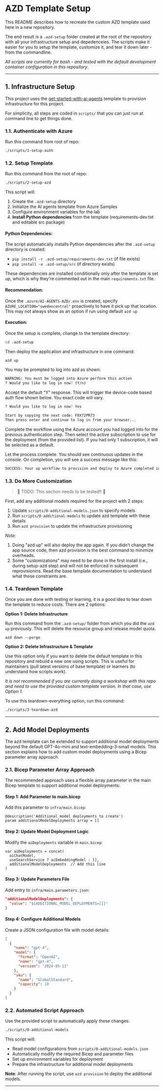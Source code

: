 # AZD Template Setup

This README describes how to recreate the custom AZD template used here in a new repository. 

The end result is a `.azd-setup` folder created at the root of the repository with all your infrastructure setup and depedenceies. The scripts make it easier for you to setup the template, customize it, and tear it down later - from the commandline. 

_All scripts are currently for bash - and tested with the default development container configuration in this repository_.

---


## 1. Infrastructure Setup

This project uses the [get-started-with-ai-agents](https://github.com/Azure-Samples/get-started-with-ai-agents) template to provision infrastructure for this project.

For simplicity, all steps are coded in `scripts/` that you can just run at command line to get things done.


### 1.1. Authenticate with Azure

Run this command from root of repo:

```bash
./scripts/1-setup-auth
```

### 1.2. Setup Template

Run this command from the root of repo:

```bash
./scripts/2-setup-azd
```

This script will:
1. Create the `.azd-setup` directory
2. Initialize the AI agents template from Azure Samples
3. Configure environment variables for the lab
4. **Install Python dependencies** from the template (requirements-dev.txt and editable src package)

#### **Python Dependencies**: 
The script automatically installs Python dependencies after the `.azd-setup` directory is created:
- `pip install -r .azd-setup/requirements-dev.txt` (if file exists)
- `pip install -e .azd-setup/src` (if directory exists)

These dependencies are installed conditionally only after the template is set up, which is why they're commented out in the main `requirements.txt` file.

#### **Recommendation**: 
Once the `.azure/AI-AGENTS-AZD/.env` is created, specify `AZURE_LOCATION="swedencentral"` proactively to have it pick up that location. This may not always show as an option if run using default `azd up`

#### **Execution**: 

Once the setup is complete, change to the template directory:

```bash
cd .azd-setup
```

Then deploy the application and infrastructure in one command:

```bash
azd up
```

You may be prompted to log into azd as shown:

```bash
WARNING: You must be logged into Azure perform this action
? Would you like to log in now? (Y/n) 
```

Accept the default "Y" response. This will trigger the device-code based auth flow shown below. You exact code will vary.

```bash
? Would you like to log in now? Yes

Start by copying the next code: F8X72PR73
Then press enter and continue to log in from your browser...
```

Complete the workflow using the Azure account you had logged into for the previous authentication step. Then select the active subscription to use for the deployment (from the provided list). If you had only 1 subscription, it will be selected as a default.

Let the process complete. You should see continuous updates in the console. On completion, you will see a success message like this:

```bash
SUCCESS: Your up workflow to provision and deploy to Azure completed in 12 minutes 31 seconds.
```


### 1.3. Do More Customization

> 🚨 TODO: This section needs to be tested!! 🚨

First, add any additional models required for the project with 2 steps:

1. Update `scripts/0-additional-models.json` to specify models
1. Run `scripts/0-additional-models` to update azd template with these details
1. Run `azd provision` to update the infrastructure provisioning

_Note:_ 

1. Doing "azd up" will also deploy the app again. If you didn't change the app source code, then azd provision is the best command to minimize overheads.
1. Some "customizations" may need to be done in the first install (i.e., during setup-azd step) and will not be enforced in subsequent reprovisionins. Read the base template documentation to understand what those constraints are.


### 1.4. Teardown Template

Once you are done with testing or learning, it is a good idea to tear down the template to reduce costs. There are 2 options:

**Option 1: Delete Infrastructure**

Run this command from the `.azd-setup/` folder from which you did the `azd up` previously. This will delete the resource group and release model quota.

```
azd down --purge
```

**Option 2: Delete Infrastructure & Template**

Use this option only if you want to delete the default template in this repository and rebuild a new one using scripts. This is useful for maintainers (pull latest versions of base template) or learners (to understand how scripts work). 

_It is not recommended if you are currently doing a workshop with this repo and need to use the provided custom template version. In that case, use Option 1_.

To use this teardown-everything option, run this command:

```bash
./scripts/3-teardown-azd
```

---

## 2. Add Model Deployments

The azd template can be extended to support additional model deployments beyond the default GPT-4o-mini and text-embedding-3-small models. This section explains how to add custom model deployments using a Bicep parameter array approach.

### 2.1. Bicep Parameter Array Approach

The recommended approach uses a flexible array parameter in the main Bicep template to support additional model deployments:

#### **Step 1: Add Parameter to main.bicep**
Add this parameter to `infra/main.bicep`:

```bicep
@description('Additional model deployments to create')
param additionalModelDeployments array = []
```

#### **Step 2: Update Model Deployment Logic**
Modify the `aiDeployments` variable in `main.bicep`:

```bicep
var aiDeployments = concat(
  aiChatModel,
  useSearchService ? aiEmbeddingModel : [],
  additionalModelDeployments  // Add this line
)
```

#### **Step 3: Update Parameters File**
Add entry to `infra/main.parameters.json`:

```json
"additionalModelDeployments": {
  "value": "${ADDITIONAL_MODEL_DEPLOYMENTS=[]}"
}
```

#### **Step 4: Configure Additional Models**
Create a JSON configuration file with model details:

```json
[
  {
    "name": "gpt-4",
    "model": {
      "format": "OpenAI",
      "name": "gpt-4", 
      "version": "2024-05-13"
    },
    "sku": {
      "name": "GlobalStandard",
      "capacity": 10
    }
  }
]
```

### 2.2. Automated Script Approach

Use the provided script to automatically apply these changes:

```bash
./scripts/0-additional-models
```

This script will:
- Read model configurations from `scripts/0-additional-models.json`
- Automatically modify the required Bicep and parameter files
- Set up environment variables for deployment
- Prepare the infrastructure for additional model deployments

**Note**: After running the script, use `azd provision` to deploy the additional models.

---

